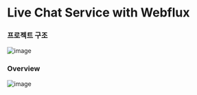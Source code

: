 # Live Chat Service with Webflux

### 프로젝트 구조
![image](https://github.com/ykh8383633/livechat_service_with_webflux/assets/86603009/303a5907-7506-41d3-95a7-6dfb297a9837)

### Overview
![image](https://github.com/ykh8383633/livechat_service_with_webflux/assets/86603009/c6c0d7ce-a64c-483b-b4e7-fdd9f1b7ab9f)
